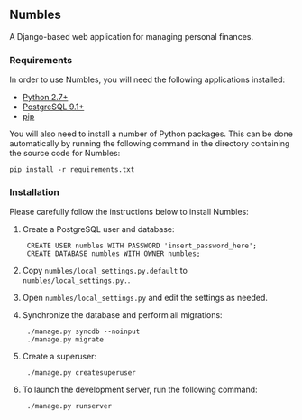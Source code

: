 ## Numbles

A Django-based web application for managing personal finances.

### Requirements

In order to use Numbles, you will need the following applications installed:

 - [Python 2.7+](http://python.org)
 - [PostgreSQL 9.1+](http://postgresql.org)
 - [pip](https://pypi.python.org/pypi/pip)

You will also need to install a number of Python packages.
This can be done automatically by running the following command in the
directory containing the source code for Numbles:

    pip install -r requirements.txt

### Installation

Please carefully follow the instructions below to install Numbles:

1. Create a PostgreSQL user and database:

        CREATE USER numbles WITH PASSWORD 'insert_password_here';
        CREATE DATABASE numbles WITH OWNER numbles;

2. Copy `numbles/local_settings.py.default` to `numbles/local_settings.py.`.

3. Open `numbles/local_settings.py` and edit the settings as needed.

4. Synchronize the database and perform all migrations:

        ./manage.py syncdb --noinput
        ./manage.py migrate

5. Create a superuser:

        ./manage.py createsuperuser

6. To launch the development server, run the following command:

        ./manage.py runserver
